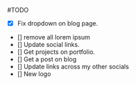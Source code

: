 #TODO

- [x] Fix dropdown on blog page.
- [] remove all lorem ipsum
- [] Update social links.
- [] Get projects on portfolio.
- [] Get a post on blog
- [] Update links across my other socials
- [] New logo
